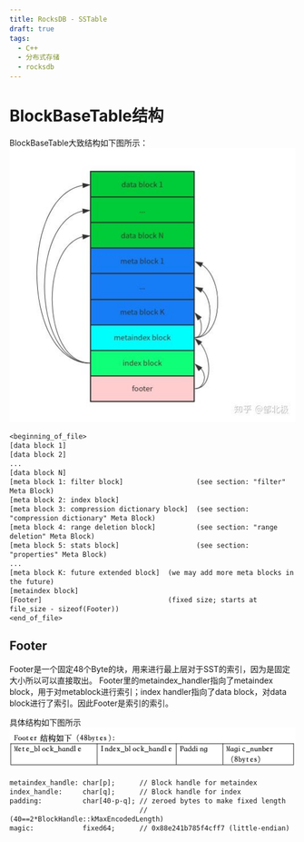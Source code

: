 ```yaml
---
title: RocksDB - SSTable
draft: true
tags:
  - C++
  - 分布式存储
  - rocksdb
---
```


# BlockBaseTable结构

BlockBaseTable大致结构如下图所示：
![SST](/pic/SST.jpg)
```
<beginning_of_file>
[data block 1]
[data block 2]
...
[data block N]
[meta block 1: filter block]                  (see section: "filter" Meta Block)
[meta block 2: index block]
[meta block 3: compression dictionary block]  (see section: "compression dictionary" Meta Block)
[meta block 4: range deletion block]          (see section: "range deletion" Meta Block)
[meta block 5: stats block]                   (see section: "properties" Meta Block)
...
[meta block K: future extended block]  (we may add more meta blocks in the future)
[metaindex block]
[Footer]                               (fixed size; starts at file_size - sizeof(Footer))
<end_of_file>
```

## Footer
Footer是一个固定48个Byte的块，用来进行最上层对于SST的索引，因为是固定大小所以可以直接取出。
Footer里的metaindex_handler指向了metaindex block，用于对metablock进行索引；index handler指向了data block，对data block进行了索引。因此Footer是索引的索引。

具体结构如下图所示
![Footer](/pic/Footer.png)

```
metaindex_handle: char[p];      // Block handle for metaindex
index_handle:     char[q];      // Block handle for index
padding:          char[40-p-q]; // zeroed bytes to make fixed length
                                // (40==2*BlockHandle::kMaxEncodedLength)
magic:            fixed64;      // 0x88e241b785f4cff7 (little-endian)
```
